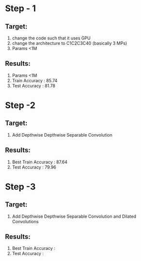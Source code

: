 Step - 1
=========
Target: 
-------
1) change the code such that it uses GPU
2) change the architecture to C1C2C3C40 (basically 3 MPs)
3) Params <1M

Results:
--------
1) Params <1M
2) Train Accuracy : 85.74
3) Test Accuracy : 81.78


Step -2 
=======
Target: 
-------
1) Add Depthwise  Depthwise Separable Convolution

Results:
--------
1) Best Train Accuracy : 87.64
2) Test Accuracy : 79.96

Step -3 
=======
Target: 
-------
1) Add Depthwise  Depthwise Separable Convolution and Dilated Convolutions

Results:
--------
1) Best Train Accuracy : 
2) Test Accuracy : 
